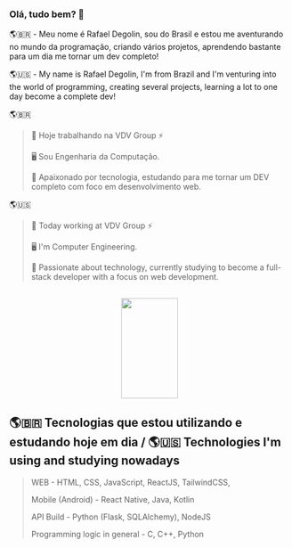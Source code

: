 ### Olá, tudo bem? 👋

  <p>🌎🇧🇷 - Meu nome é Rafael Degolin, sou do Brasil e estou me aventurando no mundo da programação, criando vários projetos, aprendendo bastante para um dia me tornar um dev completo!<br></p>
  <p>🌎🇺🇸 - My name is Rafael Degolin, I'm from Brazil and I'm venturing into the world of programming, creating several projects, learning a lot to one day become a complete dev!<br></p>

🌎🇧🇷
> 🔭 Hoje trabalhando na VDV Group ⚡
> 
> 🖥️ Sou Engenharia da Computação.
> 
> 🌱 Apaixonado por tecnologia, estudando para me tornar um DEV completo com foco em desenvolvimento web.

🌎🇺🇸
> 🔭 Today working at VDV Group ⚡
> 
> 🖥️ I'm Computer Engineering.
> 
> 🌱 Passionate about technology, currently studying to become a full-stack developer with a focus on web development.

##

<div align="center">
  <img height="180em" width="45%" src="https://github-readme-stats.vercel.app/api/top-langs/?username=Rafadegolin&layout=compact&langs_count=7&theme=dark"/>
</div>
 
## 🌎🇧🇷 Tecnologias que estou utilizando e estudando hoje em dia / 🌎🇺🇸 Technologies I'm using and studying nowadays

> WEB - HTML, CSS, JavaScript, ReactJS, TailwindCSS, 
> 
> Mobile (Android) - React Native, Java, Kotlin
> 
> API Build - Python (Flask, SQLAlchemy), NodeJS
> 
> Programming logic in general - C, C++, Python
